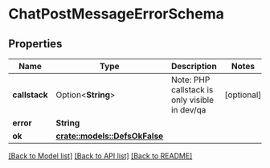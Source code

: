 # ChatPostMessageErrorSchema

## Properties

Name | Type | Description | Notes
------------ | ------------- | ------------- | -------------
**callstack** | Option<**String**> | Note: PHP callstack is only visible in dev/qa | [optional]
**error** | **String** |  | 
**ok** | [**crate::models::DefsOkFalse**](defs_ok_false.md) |  | 

[[Back to Model list]](../README.md#documentation-for-models) [[Back to API list]](../README.md#documentation-for-api-endpoints) [[Back to README]](../README.md)


